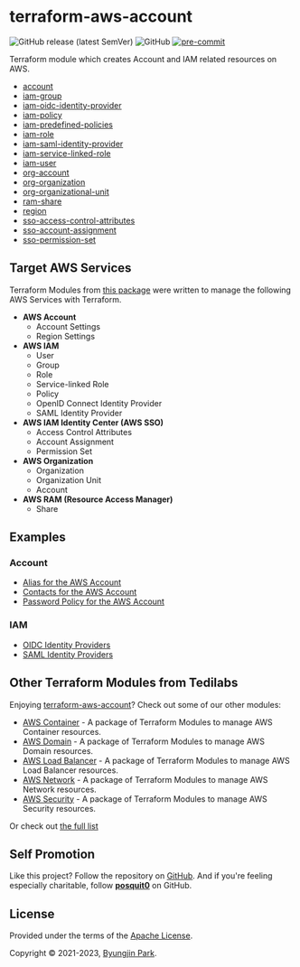 # terraform-aws-account

![GitHub release (latest SemVer)](https://img.shields.io/github/v/release/tedilabs/terraform-aws-account?color=blue&sort=semver&style=flat-square)
![GitHub](https://img.shields.io/github/license/tedilabs/terraform-aws-account?color=blue&style=flat-square)
[![pre-commit](https://img.shields.io/badge/pre--commit-enabled-brightgreen?logo=pre-commit&logoColor=white&style=flat-square)](https://github.com/pre-commit/pre-commit)

Terraform module which creates Account and IAM related resources on AWS.

- [account](./modules/account)
- [iam-group](./modules/iam-group)
- [iam-oidc-identity-provider](./modules/iam-oidc-identity-provider)
- [iam-policy](./modules/iam-policy)
- [iam-predefined-policies](./modules/iam-predefined-policies)
- [iam-role](./modules/iam-role)
- [iam-saml-identity-provider](./modules/iam-saml-identity-provider)
- [iam-service-linked-role](./modules/iam-service-linked-role)
- [iam-user](./modules/iam-user)
- [org-account](./modules/org-account)
- [org-organization](./modules/org-organization)
- [org-organizational-unit](./modules/org-organizational-unit)
- [ram-share](./modules/ram-share)
- [region](./modules/region)
- [sso-access-control-attributes](./modules/sso-access-control-attributes)
- [sso-account-assignment](./modules/sso-account-assignment)
- [sso-permission-set](./modules/sso-permission-set)


## Target AWS Services

Terraform Modules from [this package](https://github.com/tedilabs/terraform-aws-account) were written to manage the following AWS Services with Terraform.

- **AWS Account**
  - Account Settings
  - Region Settings
- **AWS IAM**
  - User
  - Group
  - Role
  - Service-linked Role
  - Policy
  - OpenID Connect Identity Provider
  - SAML Identity Provider
- **AWS IAM Identity Center (AWS SSO)**
  - Access Control Attributes
  - Account Assignment
  - Permission Set
- **AWS Organization**
  - Organization
  - Organization Unit
  - Account
- **AWS RAM (Resource Access Manager)**
  - Share


## Examples

### Account

- [Alias for the AWS Account](./examples/account-alias)
- [Contacts for the AWS Account](./examples/account-contacts)
- [Password Policy for the AWS Account](./examples/account-password-policy)


### IAM

- [OIDC Identity Providers](./examples/iam-oidc-identity-providers)
- [SAML Identity Providers](./examples/iam-saml-identity-providers)


## Other Terraform Modules from Tedilabs

Enjoying [terraform-aws-account](https://github.com/tedilabs/terraform-aws-account)? Check out some of our other modules:

- [AWS Container](https://github.com/tedilabs/terraform-aws-container) - A package of Terraform Modules to manage AWS Container resources.
- [AWS Domain](https://github.com/tedilabs/terraform-aws-domain) - A package of Terraform Modules to manage AWS Domain resources.
- [AWS Load Balancer](https://github.com/tedilabs/terraform-aws-load-balancer) - A package of Terraform Modules to manage AWS Load Balancer resources.
- [AWS Network](https://github.com/tedilabs/terraform-aws-network) - A package of Terraform Modules to manage AWS Network resources.
- [AWS Security](https://github.com/tedilabs/terraform-aws-security) - A package of Terraform Modules to manage AWS Security resources.

Or check out [the full list](https://github.com/search?q=org%3Atedilabs+topic%3Aterraform-module&type=repositories)


## Self Promotion

Like this project? Follow the repository on [GitHub](https://github.com/tedilabs/terraform-aws-account). And if you're feeling especially charitable, follow **[posquit0](https://github.com/posquit0)** on GitHub.


## License

Provided under the terms of the [Apache License](LICENSE).

Copyright © 2021-2023, [Byungjin Park](https://www.posquit0.com).
